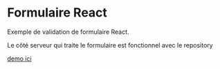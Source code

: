 # Formulaire React
Exemple de validation de formulaire React.

Le côté serveur qui traite le formulaire est fonctionnel avec le repository

[demo ici](https://condescending-kowalevski-805fa3.netlify.com/)

 


